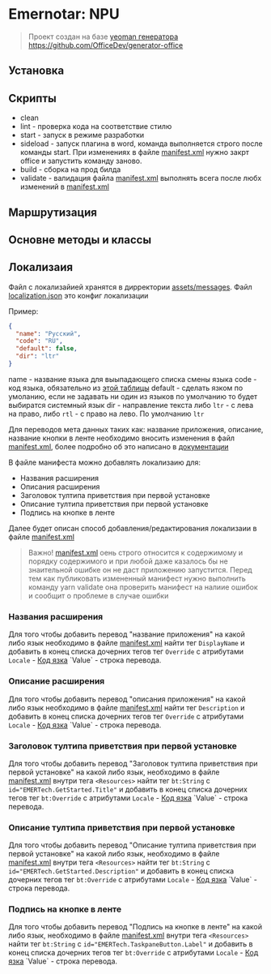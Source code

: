 # Emernotar: NPU

> Проект создан на базе [yeoman генератора](https://yeoman.io/) https://github.com/OfficeDev/generator-office


## Установка


## Скрипты

* clean
* lint - проверка кода на соответствие стилю
* start - запуск в режиме разработки
* sideload - запуск плагина в word, команда выполняется строго после команды start. При изменениях в файле [manifest.xml](manifest.xml) нужно закрт office и запустить команду заново.  
* build - сборка на прод билда
* validate - валидация файла [manifest.xml](manifest.xml) выполнять всега после любх изменений в [manifest.xml](manifest.xml)

## Маршрутизация



## Основне методы и классы



## Локализаия

Файл с локализайией хранятся в дирректории [assets/messages](assets/messages). 
Файл [localization.json](assets/messages/localization.json) это конфиг локализации

Пример:

```json
{
  "name": "Русский",
  "code": "RU",
  "default": false,
  "dir": "ltr"
}
```

name - название языка для выыпадающего списка смены языка
code - код языка, обязательно из [этой таблицы](https://docs.microsoft.com/ru-ru/previous-versions/office/office-2013-resource-kit/cc179219(v=office.15)#%D1%8F%D0%B7%D1%8B%D0%BA%D0%BE%D0%B2%D1%8B%D0%B5-%D1%82%D0%B5%D0%B3%D0%B8-%D0%B8%D0%B4%D0%B5%D0%BD%D1%82%D0%B8%D1%84%D0%B8%D0%BA%D0%B0%D1%82%D0%BE%D1%80%D1%8B-%D1%8F%D0%B7%D1%8B%D0%BA%D0%B0-%D0%B8-%D0%BA%D0%BE%D0%B4%D1%8B-%D1%8F%D0%B7%D1%8B%D0%BA%D0%B0-%D0%B4%D0%BE%D1%81%D1%82%D1%83%D0%BF%D0%BD%D1%8B%D0%B5-%D0%B2-office-2013)
default - сделать язком по умоланию, если не задавать ни один из языков по умолчанию то будет выбиратся системный язык
dir - направление текста либо `ltr` - с лева на право, либо `rtl` - с право на лево. По умолчанию `ltr`

Для переводов мета данных таких как: название приложения, описание, название кнопки в ленте необходимо вносить 
изменения в файл [manifest.xml](manifest.xml), более подробно об это написано в [документации](https://docs.microsoft.com/ru-ru/office/dev/add-ins/develop/localization)

В файле манифеста можно добавлять локализаию для:

* Названия расширения
* Описания расширения
* Заголовок тултипа приветствия при первой установке
* Описание тултипа приветствия при первой установке
* Подпись на кнопке в ленте

Далее будет описан способ добавления/редактирования локализаии в файле [manifest.xml](manifest.xml)

> Важно! [manifest.xml](manifest.xml) оень строго относится к содержимому и порядку содержимого и при любой даже 
казалось бы не знаительной ошибке он не даст приложению запустится. Перед тем как публиковать измененный манифест 
нужно выполнить команду yarn validate она проверить манифест на налиие ошибок и сообщит о проблеме в случае ошибки

### Названия расширения

Для того чтобы добавить перевод "название приложения" на какой либо язык необходимо в файле [manifest.xml](manifest.xml)
найти тег `DisplayName` и добавить в конец списка дочерних тегов тег `Override` с атрибутами `Locale` - [Код язка](https://docs.microsoft.com/ru-ru/previous-versions/office/office-2013-resource-kit/cc179219(v=office.15)#%D1%8F%D0%B7%D1%8B%D0%BA%D0%BE%D0%B2%D1%8B%D0%B5-%D1%82%D0%B5%D0%B3%D0%B8-%D0%B8%D0%B4%D0%B5%D0%BD%D1%82%D0%B8%D1%84%D0%B8%D0%BA%D0%B0%D1%82%D0%BE%D1%80%D1%8B-%D1%8F%D0%B7%D1%8B%D0%BA%D0%B0-%D0%B8-%D0%BA%D0%BE%D0%B4%D1%8B-%D1%8F%D0%B7%D1%8B%D0%BA%D0%B0-%D0%B4%D0%BE%D1%81%D1%82%D1%83%D0%BF%D0%BD%D1%8B%D0%B5-%D0%B2-office-2013)
`Value` - строка перевода.

### Описание расширения

Для того чтобы добавить перевод "описания приложения" на какой либо язык необходимо в файле [manifest.xml](manifest.xml)
найти тег `Description` и добавить в конец списка дочерних тегов тег `Override` с атрибутами `Locale` - [Код язка](https://docs.microsoft.com/ru-ru/previous-versions/office/office-2013-resource-kit/cc179219(v=office.15)#%D1%8F%D0%B7%D1%8B%D0%BA%D0%BE%D0%B2%D1%8B%D0%B5-%D1%82%D0%B5%D0%B3%D0%B8-%D0%B8%D0%B4%D0%B5%D0%BD%D1%82%D0%B8%D1%84%D0%B8%D0%BA%D0%B0%D1%82%D0%BE%D1%80%D1%8B-%D1%8F%D0%B7%D1%8B%D0%BA%D0%B0-%D0%B8-%D0%BA%D0%BE%D0%B4%D1%8B-%D1%8F%D0%B7%D1%8B%D0%BA%D0%B0-%D0%B4%D0%BE%D1%81%D1%82%D1%83%D0%BF%D0%BD%D1%8B%D0%B5-%D0%B2-office-2013)
`Value` - строка перевода.

### Заголовок тултипа приветствия при первой установке

Для того чтобы добавить перевод "Заголовок тултипа приветствия при первой установке" на какой либо язык, необходимо в файле [manifest.xml](manifest.xml)
внутри тега `<Resources>` найти тег `bt:String` с `id="EMERTech.GetStarted.Title"` и добавить в конец списка дочерних 
тегов тег `bt:Override` с атрибутами `Locale` - [Код язка](https://docs.microsoft.com/ru-ru/previous-versions/office/office-2013-resource-kit/cc179219(v=office.15)#%D1%8F%D0%B7%D1%8B%D0%BA%D0%BE%D0%B2%D1%8B%D0%B5-%D1%82%D0%B5%D0%B3%D0%B8-%D0%B8%D0%B4%D0%B5%D0%BD%D1%82%D0%B8%D1%84%D0%B8%D0%BA%D0%B0%D1%82%D0%BE%D1%80%D1%8B-%D1%8F%D0%B7%D1%8B%D0%BA%D0%B0-%D0%B8-%D0%BA%D0%BE%D0%B4%D1%8B-%D1%8F%D0%B7%D1%8B%D0%BA%D0%B0-%D0%B4%D0%BE%D1%81%D1%82%D1%83%D0%BF%D0%BD%D1%8B%D0%B5-%D0%B2-office-2013)
`Value` - строка перевода.

### Описание тултипа приветствия при первой установке

Для того чтобы добавить перевод "Описание тултипа приветствия при первой установке" на какой либо язык, необходимо в файле [manifest.xml](manifest.xml)
внутри тега `<Resources>` найти тег `bt:String` с `id="EMERTech.GetStarted.Description"` и добавить в конец списка дочерних 
тегов тег `bt:Override` с атрибутами `Locale` - [Код язка](https://docs.microsoft.com/ru-ru/previous-versions/office/office-2013-resource-kit/cc179219(v=office.15)#%D1%8F%D0%B7%D1%8B%D0%BA%D0%BE%D0%B2%D1%8B%D0%B5-%D1%82%D0%B5%D0%B3%D0%B8-%D0%B8%D0%B4%D0%B5%D0%BD%D1%82%D0%B8%D1%84%D0%B8%D0%BA%D0%B0%D1%82%D0%BE%D1%80%D1%8B-%D1%8F%D0%B7%D1%8B%D0%BA%D0%B0-%D0%B8-%D0%BA%D0%BE%D0%B4%D1%8B-%D1%8F%D0%B7%D1%8B%D0%BA%D0%B0-%D0%B4%D0%BE%D1%81%D1%82%D1%83%D0%BF%D0%BD%D1%8B%D0%B5-%D0%B2-office-2013)
`Value` - строка перевода.

### Подпись на кнопке в ленте

Для того чтобы добавить перевод "Подпись на кнопке в ленте" на какой либо язык, необходимо в файле [manifest.xml](manifest.xml)
внутри тега `<Resources>` найти тег `bt:String` с `id="EMERTech.TaskpaneButton.Label"` и добавить в конец списка дочерних 
тегов тег `bt:Override` с атрибутами `Locale` - [Код язка](https://docs.microsoft.com/ru-ru/previous-versions/office/office-2013-resource-kit/cc179219(v=office.15)#%D1%8F%D0%B7%D1%8B%D0%BA%D0%BE%D0%B2%D1%8B%D0%B5-%D1%82%D0%B5%D0%B3%D0%B8-%D0%B8%D0%B4%D0%B5%D0%BD%D1%82%D0%B8%D1%84%D0%B8%D0%BA%D0%B0%D1%82%D0%BE%D1%80%D1%8B-%D1%8F%D0%B7%D1%8B%D0%BA%D0%B0-%D0%B8-%D0%BA%D0%BE%D0%B4%D1%8B-%D1%8F%D0%B7%D1%8B%D0%BA%D0%B0-%D0%B4%D0%BE%D1%81%D1%82%D1%83%D0%BF%D0%BD%D1%8B%D0%B5-%D0%B2-office-2013)
`Value` - строка перевода.

